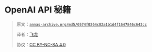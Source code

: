 # OpenAI API 秘籍

> 原文：[`annas-archive.org/md5/0574f0264c82a1b1d4f1647846c643cc`](https://annas-archive.org/md5/0574f0264c82a1b1d4f1647846c643cc)
> 
> 译者：[飞龙](https://github.com/wizardforcel)
> 
> 协议：[CC BY-NC-SA 4.0](http://creativecommons.org/licenses/by-nc-sa/4.0/)